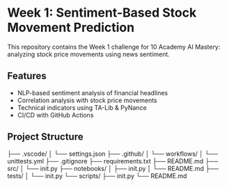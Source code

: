 # Week 1: Sentiment-Based Stock Movement Prediction

This repository contains the Week 1 challenge for 10 Academy AI Mastery: analyzing stock price movements using news sentiment.

## Features
- NLP-based sentiment analysis of financial headlines
- Correlation analysis with stock price movements
- Technical indicators using TA-Lib & PyNance
- CI/CD with GitHub Actions

## Project Structure
├── .vscode/
│ └── settings.json
├── .github/
│ └── workflows/
│ └── unittests.yml
├── .gitignore
├── requirements.txt
├── README.md
├── src/
│ └── init.py
├── notebooks/
│ ├── init.py
│ └── README.md
├── tests/
│ └── init.py
└── scripts/
├── init.py
└── README.md
